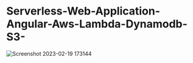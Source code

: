 # Serverless-Web-Application-Angular-Aws-Lambda-Dynamodb-S3-



![Screenshot 2023-02-19 173144](https://user-images.githubusercontent.com/93249038/219946783-aef256e7-cd26-4539-abf2-1b73b4ba78d2.png)
